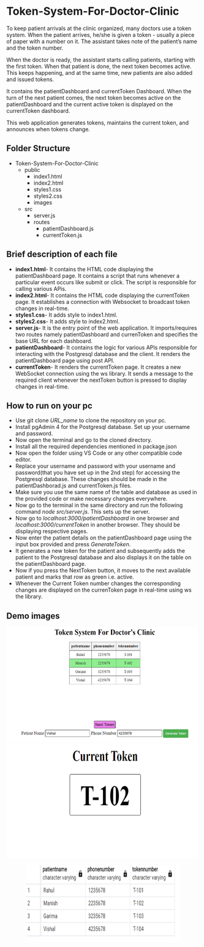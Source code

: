# Token-System-For-Doctor-Clinic

To keep patient arrivals at the clinic organized, many doctors use a token system. When the patient arrives, he/she is given a token - usually a piece of paper with a number on it. The assistant takes note of the patient’s name and the token number. 

When the doctor is ready, the assistant starts calling patients, starting with the first token. When that patient is done, the next token becomes active. This keeps happening, and at the same time, new patients are also added and issued tokens.

It contains the patientDashboard and currentToken Dashboard. When the turn of the next patient comes, the next token becomes active on the patientDashboard and the current active token is displayed on the currentToken dashboard.

This web application generates tokens, maintains the current token, and announces when tokens change. 

## Folder Structure

- Token-System-For-Doctor-Clinic
    - public
       - index1.html
       - index2.html
       - styles1.css
       - styles2.css
       - images
     - src
         - server.js
         - routes
             - patientDashboard.js
             - currentToken.js

## Brief description of each file

- **index1.html**- It contains the HTML code displaying the patientDashboard page. It contains a script that runs whenever a particular event occurs like submit or click. The script is
responsible for calling various APis.
- **index2.html**- It contains the HTML code displaying the currentToken page. It establishes a connection with Websocket to broadcast token changes in real-time.
- **styles1.css**- It adds style to index1.html.
- **styles2.css**- It adds style to index2.html.
- **server.js**- It is the entry point of the web application. It imports/requires two routes namely patientDashboard and currenToken and specifies the base URL for each dashboard.
- **patientDashboard**- It contains the logic for various APIs responsible for interacting with the Postgresql database and the client. It renders the patientDashboard page using post API.
- **currentToken**- It renders the currentToken page. It creates a new WebSocket connection using the ws library. It sends a message to the required client whenever the nextToken button is pressed 
to display changes in real-time.  

## How to run on your pc

- Use git clone *URL_name* to clone the repository on your pc.
- Install pgAdmin 4 for the Postgresql database. Set up your username and password.
- Now open the terminal and go to the cloned directory.
- Install all the required dependencies mentioned in package.json
- Now open the folder using VS Code or any other compatible code editor.
- Replace your username and password with your username and password(that you have set up in the  2nd step) for accessing the Postgresql database. These changes should be made in the patientDashborad.js and currentToken.js files.
- Make sure you use the same name of the table and database as used in the provided code or make necessary changes everywhere.
- Now go to the terminal in the same directory and run the following command *node src/server.js*. This sets up the server.
- Now go to *localhost:3000/patientDashboard* in one browser and *localhost:3000/currentToken* in another browser. They should be displaying respective pages.
- Now enter the patient details on the patientDashboard page using the input box provided and press *GenerateToken*. 
- It generates a new token for the patient and subsequently adds the patient to the Postgresql database and also displays it on the table on the patientDashboard page.
- Now if you press the  NextToken button, it moves to the next available patient and marks that row as green i.e. active. 
- Whenever the Current Token number changes the corresponding changes are displayed on the currenToken page in real-time using ws the library. 

## Demo images

<!-- ![patientDashboard](/patientDashboard.png "Patient Dashboard") -->
<img src="/patientDashboard.png" width="500" height="300"> <img src="/currentToken.png" width="500" height="300">


<p align="center">
  <img width="400" height="200" src="/postgresqlDatabase.png">
</p>



           
